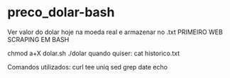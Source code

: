 # preco_dolar-bash
Ver valor do dolar hoje na moeda real e armazenar no .txt
PRIMEIRO WEB SCRAPING EM BASH

chmod a+X dolar.sh
./dolar 
quando quiser: cat historico.txt 

Comandos utilizados:
curl
tee
uniq
sed
grep
date
echo
